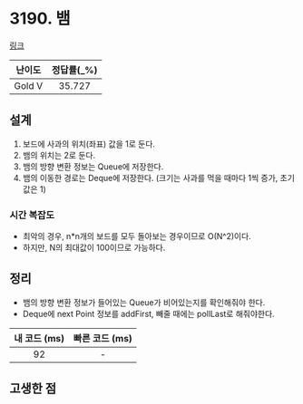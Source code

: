 # 3190. 뱀

[링크](https://www.acmicpc.net/problem/3190)

| 난이도 | 정답률(\_%) |
| :----: | :---------: |
| Gold V |   35.727    |

## 설계

1. 보드에 사과의 위치(좌표) 값을 1로 둔다.
2. 뱀의 위치는 2로 둔다.
3. 뱀의 방향 변환 정보는 Queue에 저장한다.
4. 뱀의 이동한 경로는 Deque에 저장한다. (크기는 사과를 먹을 때마다 1씩 증가, 초기값은 1)

### 시간 복잡도

- 최악의 경우, n\*n개의 보드를 모두 돌아보는 경우이므로 O(N^2)이다.
- 하지만, N의 최대값이 100이므로 가능하다.

## 정리

- 뱀의 방향 변환 정보가 들어있는 Queue가 비어있는지를 확인해줘야 한다.
- Deque에 next Point 정보를 addFirst, 빼줄 때에는 pollLast로 해줘야한다.

| 내 코드 (ms) | 빠른 코드 (ms) |
| :----------: | :------------: |
|      92      |       -        |

## 고생한 점
